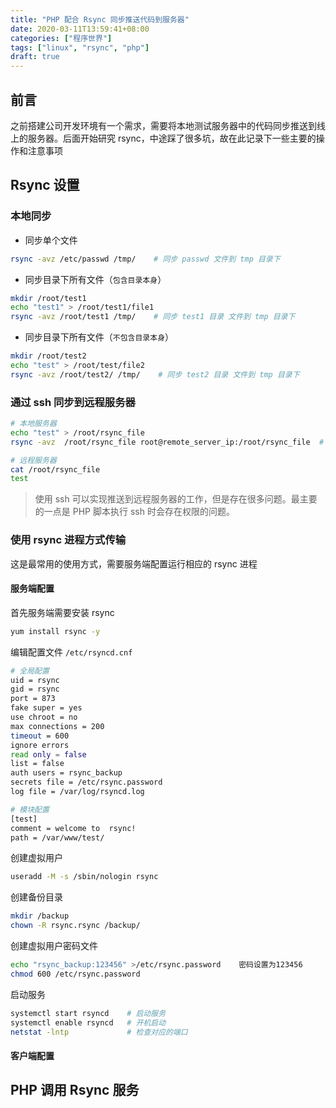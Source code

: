 ```yaml
---
title: "PHP 配合 Rsync 同步推送代码到服务器"
date: 2020-03-11T13:59:41+08:00
categories: ["程序世界"]
tags: ["linux", "rsync", "php"]
draft: true
---
```


## 前言

之前搭建公司开发环境有一个需求，需要将本地测试服务器中的代码同步推送到线上的服务器。后面开始研究 rsync，中途踩了很多坑，故在此记录下一些主要的操作和注意事项

## Rsync 设置


### 本地同步

* 同步单个文件
```bash
rsync -avz /etc/passwd /tmp/    # 同步 passwd 文件到 tmp 目录下
```

* 同步目录下所有文件（`包含目录本身`）
```bash
mkdir /root/test1
echo "test1" > /root/test1/file1
rsync -avz /root/test1 /tmp/    # 同步 test1 目录 文件到 tmp 目录下
```

* 同步目录下所有文件（`不包含目录本身`）
```bash
mkdir /root/test2
echo "test" > /root/test/file2
rsync -avz /root/test2/ /tmp/    # 同步 test2 目录 文件到 tmp 目录下
```

### 通过 ssh 同步到远程服务器
```bash
# 本地服务器
echo "test" > /root/rsync_file 
rsync -avz  /root/rsync_file root@remote_server_ip:/root/rsync_file  # 推送到远程服务器

# 远程服务器
cat /root/rsync_file
test
```

> 使用 ssh 可以实现推送到远程服务器的工作，但是存在很多问题。最主要的一点是 PHP 脚本执行 ssh 时会存在权限的问题。

### 使用 rsync 进程方式传输
这是最常用的使用方式，需要服务端配置运行相应的 rsync 进程

#### 服务端配置
首先服务端需要安装 rsync 
```bash
yum install rsync -y
```
编辑配置文件 `/etc/rsyncd.cnf`  
```bash
# 全局配置
uid = rsync
gid = rsync
port = 873
fake super = yes
use chroot = no
max connections = 200
timeout = 600
ignore errors
read only = false
list = false
auth users = rsync_backup
secrets file = /etc/rsync.password
log file = /var/log/rsyncd.log

# 模块配置
[test]
comment = welcome to  rsync!
path = /var/www/test/
```

创建虚拟用户
```bash
useradd -M -s /sbin/nologin rsync
```

创建备份目录
```bash
mkdir /backup
chown -R rsync.rsync /backup/ 
```

创建虚拟用户密码文件
```bash
echo "rsync_backup:123456" >/etc/rsync.password    密码设置为123456
chmod 600 /etc/rsync.password
```

启动服务
```bash
systemctl start rsyncd    # 启动服务
systemctl enable rsyncd   # 开机启动
netstat -lntp             # 检查对应的端口
```


#### 客户端配置


## PHP 调用 Rsync 服务


